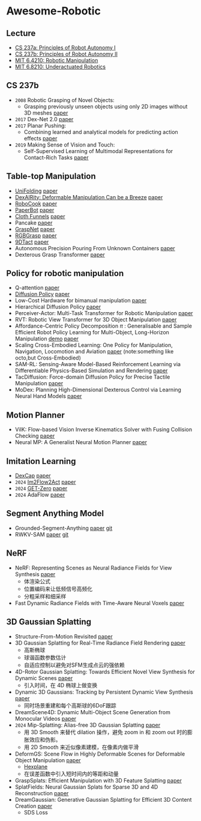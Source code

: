 # Awesome-Robotic
## Lecture
- [CS 237a: Principles of Robot Autonomy I](https://stanfordasl.github.io/PoRA-I/aa274a_aut2223/)
- [CS 237b: Principles of Robot Autonomy II](http://web.stanford.edu/class/cs237b/)
- [MIT 6.4210: Robotic Manipulation](https://manipulation.mit.edu/index.html)
- [MIT 6.8210: Underactuated Robotics](https://underactuated.csail.mit.edu/index.html)

## CS 237b
- `2008` Robotic Grasping of Novel Objects:
  - Grasping previously unseen objects using only 2D images without 3D meshes [paper](https://proceedings.neurips.cc/paper_files/paper/2006/file/22722a343513ed45f14905eb07621686-Paper.pdf)
- `2017` Dex-Net 2.0 [paper](https://arxiv.org/abs/1703.09312)
- `2017` Planar Pushing:
  - Combining learned and analytical models for predicting action effects [paper](https://www.researchgate.net/profile/Jeannette-Bohg/publication/320344651_Combining_learned_and_analytical_models_for_predicting_action_effects/links/5a1a3b23a6fdcc50adeaec5b/Combining-learned-and-analytical-models-for-predicting-action-effects.pdf)
- `2019` Making Sense of Vision and Touch:
  - Self-Supervised Learning of Multimodal Representations for Contact-Rich Tasks [paper](https://ieeexplore.ieee.org/document/8793485)

## Table-top Manipulation
- [UniFolding](https://unifolding.robotflow.ai/) [paper](https://arxiv.org/abs/2311.01267)
- [DexAIRity: Deformable Manipulation Can be a Breeze](https://dextairity.cs.columbia.edu) [paper](https://arxiv.org/abs/2203.01197)
- [RoboCook](https://hshi74.github.io/robocook/) [paper](https://arxiv.org/abs/2306.14447)
- [PaperBot](https://paperbot.cs.columbia.edu/) [paper](https://arxiv.org/abs/2403.09566)
- [Cloth Funnels](https://clothfunnels.cs.columbia.edu/) [paper](https://ieeexplore.ieee.org/abstract/document/10161546)
- Pancake [paper](https://arxiv.org/abs/2407.01755)
- [GraspNet](https://graspnet.net/anygrasp.html) [paper](https://arxiv.org/abs/2212.08333)
- [RGBGrasp](https://sites.google.com/view/rgbgrasp) [paper](https://arxiv.org/abs/2311.16592)
- [9DTact](https://linchangyi1.github.io/9DTact/) [paper](https://arxiv.org/abs/2308.14277)
- Autonomous Precision Pouring From Unknown Containers [paper](https://ieeexplore.ieee.org/ielaam/7083369/8668830/8653969-aam.pdf?tag=1)
- Dexterous Grasp Transformer [paper](https://openaccess.thecvf.com/content/CVPR2024/papers/Xu_Dexterous_Grasp_Transformer_CVPR_2024_paper.pdf)

## Policy for robotic manipulation
- Q-attention [paper](http://arxiv.org/abs/2105.14829)
- [Diffusion Policy](https://diffusion-policy.cs.columbia.edu/) [paper](http://arxiv.org/abs/2303.04137)
- Low-Cost Hardware for bimanual manipulation [paper](http://arxiv.org/abs/2304.13705)
- Hierarchical Diffusion Policy [paper](http://arxiv.org/abs/2403.03890)
- Perceiver-Actor: Multi-Task Transformer for Robotic Manipulation [paper](http://arxiv.org/abs/2209.05451)
- RVT: Robotic View Transformer for 3D Object Manipulation [paper](http://arxiv.org/abs/2306.14896)
- Affordance-Centric Policy Decomposition $\pi$ : Generalisable and Sample Efficient Robot Policy Learning for Multi-Object, Long-Horizon Manipulation [demo](https://policy-decomposition.github.io/)   [paper](https://policy-decomposition.github.io/Images/paper.pdf) 
- Scaling Cross-Embodied Learning: One Policy for Manipulation, Navigation, Locomotion and Aviation [paper](https://arxiv.org/pdf/2408.11812)  (note:something like octo,but Cross-Embodied)
- SAM-RL: Sensing-Aware Model-Based Reinforcement Learning via Differentiable Physics-Based Simulation and Rendering [paper](https://arxiv.org/abs/2210.15185)
- TacDiffusion: Force-domain Diffusion Policy for Precise Tactile Manipulation [paper](https://arxiv.org/abs/2409.11047)
- MoDex: Planning High-Dimensional Dexterous Control via Learning Neural Hand Models [paper](https://arxiv.org/abs/2409.10983)

## Motion Planner
- ViIK: Flow-based Vision Inverse Kinematics Solver with Fusing Collision Checking [paper](https://arxiv.org/abs/2408.11293)
- Neural MP: A Generalist Neural Motion Planner [paper](https://arxiv.org/abs/2409.05864)

## Imitation Learning
- [DexCap](https://dex-cap.github.io/) [paper](https://arxiv.org/abs/2403.07788)
- `2024` [Im2Flow2Act](https://im-flow-act.github.io/) [paper](https://arxiv.org/abs/2407.15208)
- `2024` [GET-Zero](https://get-zero-paper.github.io/) [paper](https://arxiv.org/pdf/2407.15002)
- `2024` AdaFlow [paper](https://arxiv.org/abs/2402.04292)

## Segment Anything Model
- Grounded-Segment-Anything [paper](https://arxiv.org/abs/2401.14159) [git](https://github.com/IDEA-Research/Grounded-Segment-Anything)
- RWKV-SAM [paper](https://arxiv.org/abs/2406.19369) [git](https://github.com/HarborYuan/ovsam?tab=readme-ov-file)

## NeRF
- NeRF: Representing Scenes as Neural Radiance Fields for View Synthesis [paper](https://dl.acm.org/doi/abs/10.1145/3503250)
  - 体渲染公式
  - 位置编码来让低频信号高频化
  - 分粗采样和细采样
- Fast Dynamic Radiance Fields with Time-Aware Neural Voxels [paper](https://dl.acm.org/doi/abs/10.1145/3550469.3555383)


## 3D Gaussian Splatting
- Structure-From-Motion Revisited [paper](https://www.cv-foundation.org/openaccess/content_cvpr_2016/html/Schonberger_Structure-From-Motion_Revisited_CVPR_2016_paper.html)
- 3D Gaussian Splatting for Real-Time Radiance Field Rendering [paper](https://arxiv.org/abs/2308.04079)
  - 高斯椭球
  - 球谐函数参数估计
  - 自适应控制以避免对SFM生成点云的强依赖
- 4D-Rotor Gaussian Splatting: Towards Efficient Novel View Synthesis for Dynamic Scenes [paper](https://arxiv.org/abs/2402.03307)
  - 引入时间，在 4D 椭球上做变换
- Dynamic 3D Gaussians: Tracking by Persistent Dynamic View Synthesis [paper](https://arxiv.org/abs/2308.09713)
  - 同时场景重建和每个高斯球的6DoF跟踪
- DreamScene4D: Dynamic Multi-Object Scene Generation from Monocular Videos [paper](https://arxiv.org/abs/2405.02280)
- `2024` Mip-Splatting: Alias-free 3D Gaussian Splatting [paper](https://openaccess.thecvf.com/content/CVPR2024/papers/Yu_Mip-Splatting_Alias-free_3D_Gaussian_Splatting_CVPR_2024_paper.pdf)
  - 用 3D Smooth 来替代 dilation 操作，避免 zoom in 和 zoom out 时的膨胀效应和伪影。
  - 用 2D Smooth 来近似像素建模，在像素内做平滑
- DeformGS: Scene Flow in Highly Deformable Scenes for Deformable Object Manipulation [paper](https://deformgs.github.io/)
  - [Hexplane](https://openaccess.thecvf.com/content/CVPR2023/papers/Cao_HexPlane_A_Fast_Representation_for_Dynamic_Scenes_CVPR_2023_paper.pdf)
  - 在误差函数中引入短时间内的等距和动量
- GraspSplats: Efficient Manipulation with 3D Feature Splatting [paper](https://graspsplats.github.io/)
- SplatFields: Neural Gaussian Splats for Sparse 3D and 4D Reconstruction [paper](https://arxiv.org/abs/2409.11211)
- DreamGaussian: Generative Gaussian Splatting for Efficient 3D Content Creation [paper](https://arxiv.org/abs/2309.16653)
  - SDS Loss
